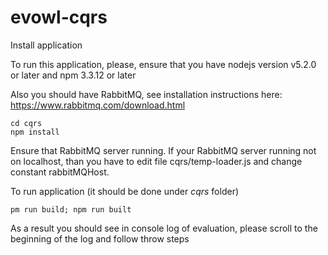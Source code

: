 # evowl-cqrs

Install application

To run this application, please, ensure that you have nodejs version v5.2.0 or later and npm 3.3.12 or later

Also you should have RabbitMQ, see installation instructions here: https://www.rabbitmq.com/download.html

```{r, engine='bash', count_lines}
cd cqrs
npm install
```

Ensure that RabbitMQ server running.
If your RabbitMQ server running not on localhost, than you have to edit file cqrs/temp-loader.js and change constant
 rabbitMQHost.

To run application (it should be done under *cqrs* folder)

```{r, engine='bash', count_lines}
pm run build; npm run built
```

As a result you should see in console log of evaluation, please scroll to the beginning of the log and follow throw steps

  